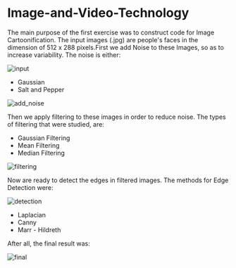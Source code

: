 # Image-and-Video-Technology

The main purpose of the first exercise was to construct code for Image Cartoonification. The input images (.jpg)  are people's faces in the dimension of 512 x 288 pixels.First we add Noise to these Images, so as to increase variability. The noise is either:

![input](https://user-images.githubusercontent.com/50829499/111067665-fd6eef00-84cd-11eb-9af7-3d8f1d7dfad2.png)

- Gaussian 
- Salt and Pepper

![add_noise](https://user-images.githubusercontent.com/50829499/111067639-de705d00-84cd-11eb-8f23-22f33549322a.png)

Then we apply filtering to these images in order to reduce noise. The types of filtering that were studied, are: 

- Gaussian Filtering
- Mean Filtering
- Median Filtering

![filtering](https://user-images.githubusercontent.com/50829499/111067647-e9c38880-84cd-11eb-84f0-9c5c04b00b28.png)


Now are ready to detect the edges in filtered images. The methods for Edge Detection were:

![detection](https://user-images.githubusercontent.com/50829499/111067680-065fc080-84ce-11eb-9024-fbb456f3a05a.png)

- Laplacian 
- Canny 
- Marr - Hildreth 

After all, the final result was:

![final](https://user-images.githubusercontent.com/50829499/111067683-09f34780-84ce-11eb-8f3a-c7241a9c1072.png)


